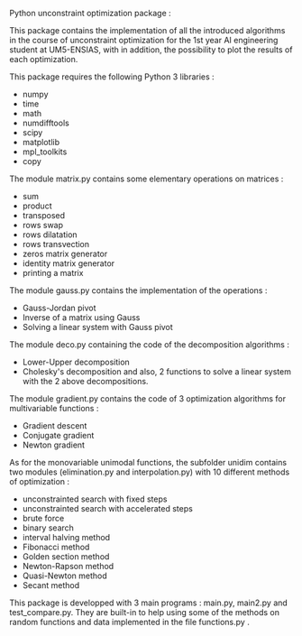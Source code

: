 Python unconstraint optimization package :

This package contains the implementation of all the introduced algorithms in the course of unconstraint optimization for the 1st year AI engineering student at UM5-ENSIAS, with in addition, the possibility to plot the results of each optimization.

This package requires the following Python 3 libraries :
- numpy
- time
- math
- numdifftools
- scipy
- matplotlib
- mpl_toolkits 
- copy

The module matrix.py contains some elementary operations on matrices :
- sum
- product
- transposed
- rows swap
- rows dilatation
- rows transvection
- zeros matrix generator
- identity matrix generator
- printing a matrix

The module gauss.py contains the implementation of the operations :
- Gauss-Jordan pivot
- Inverse of a matrix using Gauss
- Solving a linear system with Gauss pivot

The module deco.py containing the code of the decomposition algorithms :
- Lower-Upper decomposition
- Cholesky's decomposition
and also, 2 functions to solve a linear system with the 2 above decompositions.

The module gradient.py contains the code of 3 optimization algorithms for multivariable functions :
- Gradient descent
- Conjugate gradient
- Newton gradient

As for the monovariable unimodal functions, the subfolder unidim contains two modules (elimination.py and interpolation.py) with 10 different methods of optimization :
- unconstrainted search with fixed steps
- unconstrainted search with accelerated steps
- brute force 
- binary search
- interval halving method
- Fibonacci method
- Golden section method
- Newton-Rapson method
- Quasi-Newton method
- Secant method

This package is developped with 3 main programs : main.py, main2.py and test_compare.py. They are built-in to help using some of the methods on random functions and data implemented in the file functions.py .
